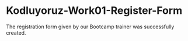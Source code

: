 # Kodluyoruz-Work01-Register-Form
The registration form given by our Bootcamp trainer was successfully created.
